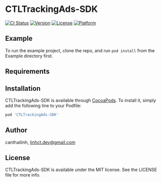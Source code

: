 # CTLTrackingAds-SDK

[![CI Status](https://img.shields.io/travis/songoku20/CTLTrackingAds-SDK.svg?style=flat)](https://travis-ci.org/songoku20/CTLTrackingAds-SDK)
[![Version](https://img.shields.io/cocoapods/v/CTLTrackingAds-SDK.svg?style=flat)](https://cocoapods.org/pods/CTLTrackingAds-SDK)
[![License](https://img.shields.io/cocoapods/l/CTLTrackingAds-SDK.svg?style=flat)](https://cocoapods.org/pods/CTLTrackingAds-SDK)
[![Platform](https://img.shields.io/cocoapods/p/CTLTrackingAds-SDK.svg?style=flat)](https://cocoapods.org/pods/CTLTrackingAds-SDK)

## Example

To run the example project, clone the repo, and run `pod install` from the Example directory first.

## Requirements

## Installation

CTLTrackingAds-SDK is available through [CocoaPods](https://cocoapods.org). To install
it, simply add the following line to your Podfile:

```ruby
pod 'CTLTrackingAds-SDK'
```

## Author

canthailinh, linhct.dev@gmail.com

## License

CTLTrackingAds-SDK is available under the MIT license. See the LICENSE file for more info.
